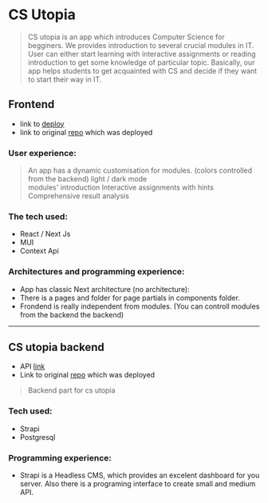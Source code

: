 # CS Utopia

> CS utopia is an app which introduces Computer Science for begginers. We provides introduction to several crucial modules in IT. User can either start learning with interactive assignments or reading introduction to get some knowledge of particular topic. Basically, our app helps students to get acquainted with CS and decide if they want to start their way in IT.

## Frontend 
- link to [deploy](https://cs-utopia.up.railway.app)
- link to original [repo](https://github.com/podnesTaF/cs-utopia-7.2) which was deployed

### User experience:

> An app has a dynamic customisation for modules. (colors controlled from the backend)
> light / dark mode  
> modules' introduction
> Interactive assignments with hints
> Comprehensive result analysis

### The tech used:

- React / Next Js
- MUI
- Context Api

### Architectures and programming experience:

- App has classic Next architecture (no architecture):
- There is a pages and folder for page partials in components folder.
- Frondend is really independent from modules. (You can controll modules from the backend the backend)

---

## CS utopia backend

- API [link](http://ps-utopia-server.up.railway.app/api)
- Link to original [repo](https://github.com/podnesTaF/cs-utopia-server) which was deployed

> Backend part for cs utopia

### Tech used:

- Strapi
- Postgresql

### Programming experience:

- Strapi is a Headless CMS, which provides an excelent dashboard for you server. Also there is a programing interface to create small and medium API.
